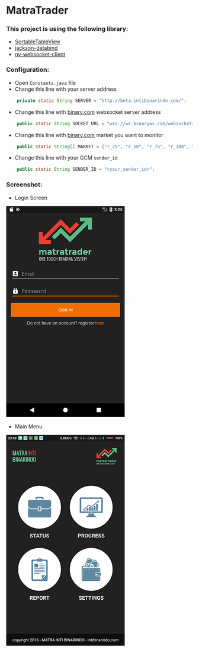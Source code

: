 # MatraTrader

### This project is using the following library:
+ <a href="https://github.com/ISchwarz23/SortableTableView">SortableTableView</a>
+ <a href="https://github.com/FasterXML/jackson-databind">jackson-databind</a>
+ <a href="https://github.com/TakahikoKawasaki/nv-websocket-client">nv-websocket-client</a>

### Configuration:
+ Open ``` Constants.java ``` file
+ Change this line with your server address
```java
    private static String SERVER = "http://beta.intibinarindo.com/";
```
+ Change this line with <a href="https://www.binary.com/">binary.com</a> websocket server address
```java
    public static String SOCKET_URL = "wss://ws.binaryws.com/websockets/v3";
```
+ Change this line with <a href="https://www.binary.com/">binary.com</a> market you want to monitor
```java
    public static String[] MARKET = {"r_25", "r_50", "r_75", "r_100", "r_bear", "r_bull", "r_mars", "r_moon", "r_sun", "r_venus", "r_yin", "r_yang"};
```
+ Change this line with your GCM ```sender_id```
```java
    public static String SENDER_ID = "<your_sender_id>";
```


### Screenshot:
+ Login Screen

![alt text](https://github.com/AFHarismawan/MatraTrader/blob/master/screenshot/Screenshot_1505031997.png)
+ Main Menu

![alt text](https://github.com/AFHarismawan/MatraTrader/blob/master/screenshot/Screenshot_1505031912.png)
